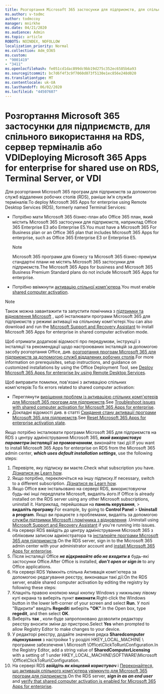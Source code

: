 ```yaml
---
title: Розгортання Microsoft 365 застосунки для підприємств, для спільного використання на RDS, сервер терміналів або VDI
ms.author: v-todmc
author: todmccoy
manager: mnirkhe
ms.date: 04/21/2020
ms.audience: Admin
ms.topic: article
ROBOTS: NOINDEX, NOFOLLOW
localization_priority: Normal
ms.collection: Adm_O365
ms.custom:
- "9001419"
- "3411"
ms.openlocfilehash: fe051cd1dac899dc9bb19d275c352ec6585b6a93
ms.sourcegitcommit: bc7d6f4f3c9f7060d073f5130e1ec856e248d020
ms.translationtype: MT
ms.contentlocale: uk-UA
ms.lasthandoff: 06/02/2020
ms.locfileid: "44507607"
---
```

# <a name="deploying-microsoft-365-apps-for-enterprise-for-shared-use-on-rds-terminal-server-or-vdi"></a><span data-ttu-id="2af60-102">Розгортання Microsoft 365 застосунки для підприємств, для спільного використання на RDS, сервер терміналів або VDI</span><span class="sxs-lookup"><span data-stu-id="2af60-102">Deploying Microsoft 365 Apps for enterprise for shared use on RDS, Terminal Server, or VDI</span></span>

<span data-ttu-id="2af60-103">Для розгортання Microsoft 365 програм для підприємств за допомогою служб віддалених робочих столів (RDS), раніше ім'я служби терміналів:</span><span class="sxs-lookup"><span data-stu-id="2af60-103">To deploy Microsoft 365 Apps for enterprise using Remote Desktop Services (RDS), formerly named Terminal Services:</span></span>
- <span data-ttu-id="2af60-104">Потрібно мати Microsoft 365 бізнес-план або Office 365 план, який містить Microsoft 365 застосунки для підприємств, наприклад Office 365 Enterprise E3 або Enterprise E5.</span><span class="sxs-lookup"><span data-stu-id="2af60-104">You must have a Microsoft 365 For Business plan or an Office 365 plan that includes Microsoft 365 Apps for enterprise, such as Office 365 Enterprise E3 or Enterprise E5.</span></span>
   > [!NOTE] 
   > <span data-ttu-id="2af60-105">Microsoft 365 програми для бізнесу та Microsoft 365 бізнес-преміум стандартні плани не містять Microsoft 365 застосунки для підприємств.</span><span class="sxs-lookup"><span data-stu-id="2af60-105">The Microsoft 365 Apps for business and Microsoft 365 Business Premium Standard plans do not include Microsoft 365 Apps for enterprise.</span></span>
- <span data-ttu-id="2af60-106">Потрібно ввімкнути [активацію спільної комп'ютера](https://docs.microsoft.com/DeployOffice/overview-shared-computer-activation).</span><span class="sxs-lookup"><span data-stu-id="2af60-106">You must enable [shared computer activation](https://docs.microsoft.com/DeployOffice/overview-shared-computer-activation).</span></span>

> [!NOTE]
> <span data-ttu-id="2af60-107">Також можна завантажити та запустити помічника з [підтримки та відновлення Microsoft](https://aka.ms/SaRA_OfficeSCA_M365Portal) , щоб інсталювати програми Microsoft 365 для підприємств у режимі активації на спільному комп'ютері.</span><span class="sxs-lookup"><span data-stu-id="2af60-107">You can also download and run the [Microsoft Support and Recovery Assistant](https://aka.ms/SaRA_OfficeSCA_M365Portal) to install Microsoft 365 Apps for enterprise in shared computer activation mode.</span></span>

<span data-ttu-id="2af60-108">Щоб отримати додаткові відомості про передумови, інструкції з інсталяції та рекомендації щодо настроюваних інсталяцій за допомогою засобу розгортання Office, див. [розгортання програм Microsoft 365 для підприємств за допомогою служб віддалених робочих столів](https://docs.microsoft.com/DeployOffice/deploy-microsoft-365-apps-remote-desktop-services).</span><span class="sxs-lookup"><span data-stu-id="2af60-108">For more information on prerequisites, setup instructions, and guidance on customized installations by using the Office Deployment Tool, see [Deploy Microsoft 365 Apps for enterprise by using Remote Desktop Services](https://docs.microsoft.com/DeployOffice/deploy-microsoft-365-apps-remote-desktop-services).</span></span>

<span data-ttu-id="2af60-109">Щоб виправити помилки, пов'язані з активацією спільних комп'ютерів:</span><span class="sxs-lookup"><span data-stu-id="2af60-109">To fix errors related to shared computer activation:</span></span>
- <span data-ttu-id="2af60-110">Переглянути [вирішення проблем із активацією спільних комп'ютерів для Microsoft 365 програм для підприємств](https://docs.microsoft.com/DeployOffice/troubleshoot-shared-computer-activation).</span><span class="sxs-lookup"><span data-stu-id="2af60-110">See [Troubleshoot issues with shared computer activation for Microsoft 365 Apps for enterprise](https://docs.microsoft.com/DeployOffice/troubleshoot-shared-computer-activation).</span></span>
- <span data-ttu-id="2af60-111">Докладні відомості див. в статті [Скидання стану активації програми Microsoft 365 для підприємств](https://go.microsoft.com/fwlink/?linkid=2109218).</span><span class="sxs-lookup"><span data-stu-id="2af60-111">See [Reset Microsoft 365 Apps for enterprise activation state](https://go.microsoft.com/fwlink/?linkid=2109218).</span></span>

<span data-ttu-id="2af60-112">Якщо потрібно інсталювати програми Microsoft 365 для підприємств на RDS з центру адміністрування Microsoft 365, ***який використовує параметри інсталяції за промовчанням***, виконайте такі дії:</span><span class="sxs-lookup"><span data-stu-id="2af60-112">If you want to install Microsoft 365 Apps for enterprise on RDS from the Microsoft 365 admin center, ***which uses default installation settings***, use the following steps:</span></span>

1.    <span data-ttu-id="2af60-113">Перевірте, яку підписку ви маєте.</span><span class="sxs-lookup"><span data-stu-id="2af60-113">Check what subscription you have.</span></span> <span data-ttu-id="2af60-114">[Дізнатися як](https://docs.microsoft.com/microsoft-365/admin/admin-overview/what-subscription-do-i-have).</span><span class="sxs-lookup"><span data-stu-id="2af60-114">[Learn how](https://docs.microsoft.com/microsoft-365/admin/admin-overview/what-subscription-do-i-have).</span></span>
2.    <span data-ttu-id="2af60-115">Якщо потрібно, переключіться на іншу підписку.</span><span class="sxs-lookup"><span data-stu-id="2af60-115">If necessary, switch to a different subscription.</span></span> <span data-ttu-id="2af60-116">[Дізнатися як](https://docs.microsoft.com/microsoft-365/commerce/subscriptions/switch-to-a-different-plan).</span><span class="sxs-lookup"><span data-stu-id="2af60-116">[Learn how](https://docs.microsoft.com/microsoft-365/commerce/subscriptions/switch-to-a-different-plan).</span></span>
3.    <span data-ttu-id="2af60-117">Якщо Office вже інстальовано на сервері RDS, використовуючи будь-які інші передплати Microsoft, видаліть його.</span><span class="sxs-lookup"><span data-stu-id="2af60-117">If Office is already installed on the RDS server using any other Microsoft subscriptions, uninstall it.</span></span> <span data-ttu-id="2af60-118">Наприклад, перейшовши на **панель керування**,  >  **видаліть програму**.</span><span class="sxs-lookup"><span data-stu-id="2af60-118">For example, by going to **Control Panel** > **Uninstall a program**.</span></span> <span data-ttu-id="2af60-119">Якщо ви працюєте з проблемами, видаліть за допомогою [служби підтримки Microsoft і помічника з відновлення](https://aka.ms/SARA-OfficeUninstall-Alchemy) .</span><span class="sxs-lookup"><span data-stu-id="2af60-119">Uninstall using [Microsoft Support and Recovery Assistant](https://aka.ms/SARA-OfficeUninstall-Alchemy) if you're running into issues.</span></span>
4.    <span data-ttu-id="2af60-120">На сервері RDS ввійдіть до центру адміністрування Microsoft 365 з обліковим записом адміністратора та [інсталюйте програми Microsoft 365 для підприємств](https://portal.office.com/OLS/MySoftware.aspx).</span><span class="sxs-lookup"><span data-stu-id="2af60-120">On the RDS server, sign in to the Microsoft 365 admin center with your administrator account and [install Microsoft 365 Apps for enterprise](https://portal.office.com/OLS/MySoftware.aspx).</span></span>
5.    <span data-ttu-id="2af60-121">Після інсталяції Office ***не відкривайте або не входити в*** будь-які застосунки Office.</span><span class="sxs-lookup"><span data-stu-id="2af60-121">After Office is installed, ***don't open or sign in*** to any Office applications.</span></span>
6.    <span data-ttu-id="2af60-122">На сервері RDS Увімкніть спільна Активація комп'ютера за допомогою редагування реєстру, виконавши такі дії:</span><span class="sxs-lookup"><span data-stu-id="2af60-122">On the RDS server, enable shared computer activation by editing the registry by following these steps:</span></span>
   1. <span data-ttu-id="2af60-123">Клацніть правою кнопкою миші кнопку Windows у нижньому лівому куті екрана та виберіть пункт **виконати**.</span><span class="sxs-lookup"><span data-stu-id="2af60-123">Right-click the Windows button in the lower left-corner of your screen and select **Run**.</span></span> <span data-ttu-id="2af60-124">У полі "Відкрити" введіть **Regedit**і виберіть **"OK"**.</span><span class="sxs-lookup"><span data-stu-id="2af60-124">In the Open box, type **regedit**, and then select **OK**.</span></span>
   2. <span data-ttu-id="2af60-125">Виберіть **так** , коли буде запропоновано дозволити редактору реєстру вносити зміни до пристрою.</span><span class="sxs-lookup"><span data-stu-id="2af60-125">Select **Yes** when prompted to allow Registry Editor to make changes to your device.</span></span>
   3. <span data-ttu-id="2af60-126">У редакторі реєстру, додайте значення рядка **Sharedcomputer ліцензування** з настройки 1 у розділі HKEY_LOCAL_MACHINE \ програмне забезпеченя \ Microsoft \Office\ClickToRun\Configuration.</span><span class="sxs-lookup"><span data-stu-id="2af60-126">In the Registry Editor, add a string value of **SharedComputerLicensing** with a setting of 1 under HKEY_LOCAL_MACHINE\SOFTWARE\Microsoft \Office\ClickToRun\Configuration.</span></span>
   4. <span data-ttu-id="2af60-127">На сервері RDS ***ввійдіть як кінцевий користувач*** і [Переконайтеся, що активація спільного комп'ютера увімкнуто для Microsoft 365 програм для підприємств](https://docs.microsoft.com/DeployOffice/troubleshoot-shared-computer-activation#verify-that-activation-for-microsoft-365-apps-succeeded).</span><span class="sxs-lookup"><span data-stu-id="2af60-127">On the RDS server, ***sign in as an end user*** and [verify that shared computer activation is enabled for Microsoft 365 Apps for enterprise](https://docs.microsoft.com/DeployOffice/troubleshoot-shared-computer-activation#verify-that-activation-for-microsoft-365-apps-succeeded).</span></span>

